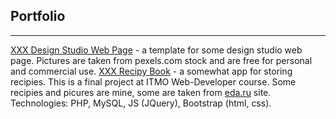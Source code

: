 ## Portfolio
***
[XXX Design Studio Web Page](https://ulidi.github.io/Portfolio/Design_Page/index.html) - a template for some design studio web page. Pictures are taken from pexels.com stock and are free for personal and commercial use.
[XXX Recipy Book](https://ulidi.github.io/Portfolio/recipies/index.php) - a somewhat app for storing recipies. This is a final project at ITMO Web-Developer course. Some recipies and picures are mine, some are taken from [eda.ru](https://eda.ru/) site. Technologies: PHP, MySQL, JS (JQuery), Bootstrap (html, css).